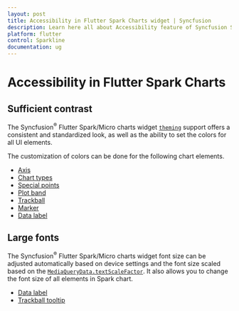 ```yaml
---
layout: post
title: Accessibility in Flutter Spark Charts widget | Syncfusion 
description: Learn here all about Accessibility feature of Syncfusion Spark Charts widget, its features and more.
platform: flutter
control: Sparkline
documentation: ug
---
```


# Accessibility in Flutter Spark Charts

## Sufficient contrast

The Syncfusion<sup>&reg;</sup> Flutter Spark/Micro charts widget [`theming`](https://help.syncfusion.com/flutter/themes) support offers a consistent and standardized look, as well as the ability to set the colors for all UI elements.

The customization of colors can be done for the following chart elements.
* [Axis](https://help.syncfusion.com/flutter/sparkcharts/axis-types)
* [Chart types](https://help.syncfusion.com/flutter/sparkcharts/sparkcharts-types)
* [Special points](https://help.syncfusion.com/flutter/sparkcharts/sparkcharts-types#winloss-sparkline-chart)
* [Plot band](https://help.syncfusion.com/flutter/sparkcharts/plotband)
* [Trackball](https://help.syncfusion.com/flutter/sparkcharts/trackball)
* [Marker](https://help.syncfusion.com/flutter/sparkcharts/marker-datalabel)
* [Data label](https://help.syncfusion.com/flutter/sparkcharts/marker-datalabel)

## Large fonts

The Syncfusion<sup>&reg;</sup> Flutter Spark/Micro charts widget font size can be adjusted automatically based on device settings and the font size scaled based on the [`MediaQueryData.textScaleFactor`](https://api.flutter.dev/flutter/widgets/MediaQueryData/textScaleFactor.html). It also allows you to change the font size of all elements in Spark chart.
* [Data label](https://help.syncfusion.com/flutter/sparkcharts/marker-datalabel#data-label)
* [Trackball tooltip](https://help.syncfusion.com/flutter/sparkcharts/trackball)